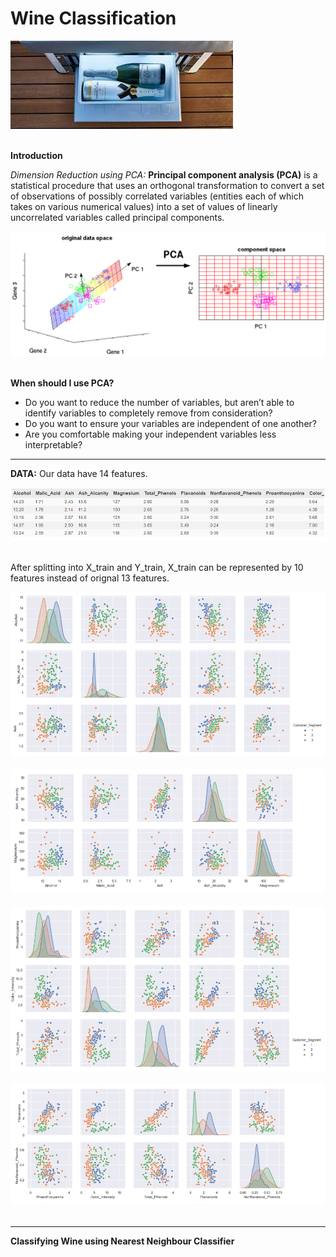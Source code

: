 # Wine Classification

![image.jpg](images/download.jpg)<br><br>

__Introduction__ 

_Dimension Reduction using PCA:_ __Principal component analysis (PCA)__ is a statistical procedure that uses an orthogonal transformation to convert a set of observations of possibly correlated variables (entities each of which takes on various numerical values) into a set of values of linearly uncorrelated variables called principal components.

![image.jpg](images/fig_pca_principal_component_analysis.png)<br><br>

__When should I use PCA?__
* Do you want to reduce the number of variables, but aren’t able to identify variables to completely remove from consideration?
* Do you want to ensure your variables are independent of one another?
* Are you comfortable making your independent variables less interpretable?

___

__DATA:__ Our data have 14 features.

![image.jpg](images/Capture.PNG)<br><br>

After splitting into X_train and Y_train, X_train can be represented by 10 features instead of orignal 13 features.

![image.jpg](images/Capture1.PNG)<br><br>
![image.jpg](images/Capture2.PNG)<br><br>
![image.jpg](images/Capture3.PNG)<br><br>
![image.jpg](images/Capture4.PNG)<br><br>

___

__Classifying Wine using Nearest Neighbour Classifier__

